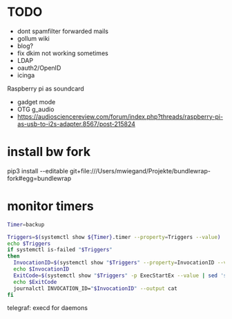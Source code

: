 # TODO

- dont spamfilter forwarded mails
- gollum wiki
- blog?
- fix dkim not working sometimes
- LDAP
- oauth2/OpenID
- icinga

Raspberry pi as soundcard
- gadget mode
- OTG g_audio
- https://audiosciencereview.com/forum/index.php?threads/raspberry-pi-as-usb-to-i2s-adapter.8567/post-215824

# install bw fork

pip3 install --editable git+file:///Users/mwiegand/Projekte/bundlewrap-fork#egg=bundlewrap

# monitor timers

```sh
Timer=backup

Triggers=$(systemctl show ${Timer}.timer --property=Triggers --value)
echo $Triggers
if systemctl is-failed "$Triggers"
then
  InvocationID=$(systemctl show "$Triggers" --property=InvocationID --value)
  echo $InvocationID
  ExitCode=$(systemctl show "$Triggers" -p ExecStartEx --value | sed 's/^{//' | sed 's/}$//' | tr ';' '\n' | xargs -n 1 | grep '^status=' | cut -d '=' -f 2)
  echo $ExitCode
  journalctl INVOCATION_ID="$InvocationID" --output cat
fi
```

telegraf: execd for daemons
